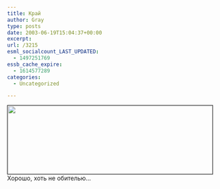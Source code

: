 ```yaml
---
title: Край
author: Gray
type: posts
date: 2003-06-19T15:04:37+00:00
excerpt:
url: /3215
esml_socialcount_LAST_UPDATED:
  - 1497251769
essb_cache_expire:
  - 1614577289
categories:
  - Uncategorized

---
```








<img src="https://i1.wp.com/www.searchengines.ru/blog/images/parm.gif?resize=480%2C160" width="480" height="160" alt="" border="1" data-recalc-dims="1" />  
Хорошо, хоть не обителью&#8230;